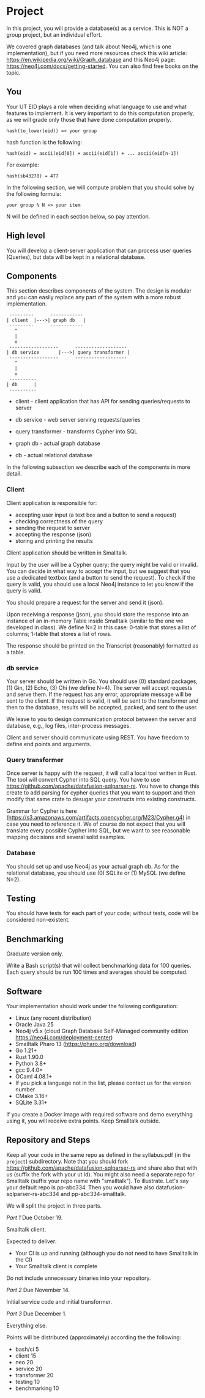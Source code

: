 # Project

In this project, you will provide a database(s) as a service.  This is
NOT a group project, but an individual effort.

We covered graph databases (and talk about Neo4j, which is one
implementation), but if you need more resources check this wiki
article: https://en.wikipedia.org/wiki/Graph_database and this Neo4j
page: https://neo4j.com/docs/getting-started. You can also find free
books on the topic.


## You

Your UT EID plays a role when deciding what language to use and what
features to implement. It is very important to do this computation
properly, as we will grade only those that have done computation
properly.

```
hash(to_lower(eid)) => your group
```

hash function is the following:

```
hash(eid) = ascii(eid[0]) + ascii(eid[1]) + ... ascii(eid[n-1])
```

For example:
```
hash(sb43278) = 477
```

In the following section, we will compute problem that you should
solve by the following formula:

```
your group % N => your item
```

N will be defined in each section below, so pay attention.


## High level

You will develop a client-server application that can process user
queries (Queries), but data will be kept in a relational database.


## Components

This section describes components of the system. The design is modular
and you can easily replace any part of the system with a more robust
implementation.

```
 ---------      ------------
| client  |--->| graph db   |
 ---------      ------------
   ^
   |
   v                                 
 ------------------      -------------------
| db service       |--->| query transformer |
 ------------------      -------------------
   ^
   |
   v
 ----------
| db      |
 ----------
```

* client - client application that has API for sending
  queries/requests to server

* db service - web server serving requests/queries

* query transformer - transforms Cypher into SQL

* graph db - actual graph database

* db - actual relational database

In the following subsection we describe each of the components in more
detail.


### Client

Client application is responsible for:
* accepting user input (a text box and a button to send a request)
* checking correctness of the query
* sending the request to server
* accepting the response (json)
* storing and printing the results

Client application should be written in Smalltalk.

Input by the user will be a Cypher query; the query might be valid or
invalid. You can decide in what way to accept the input, but we
suggest that you use a dedicated textbox (and a button to send the
request).  To check if the query is valid, you should use a local
Neo4j instance to let you know if the query is valid.

You should prepare a request for the server and send it (json).

Upon receiving a response (json), you should store the response into
an instance of an in-memory Table inside Smalltalk (similar to the one
we developed in class). We define N=2 in this case: 0-table that
stores a list of columns; 1-table that stores a list of rows.

The response should be printed on the Transcript (reasonably)
formatted as a table.


### db service

Your server should be written in Go.  You should use (0) standard
packages, (1) Gin, (2) Echo, (3) Chi (we define N=4).  The server will
accept requests and serve them.  If the request has any error,
appropriate message will be sent to the client.  If the request is
valid, it will be sent to the transformer and then to the database,
results will be accepted, packed, and sent to the user.

We leave to you to design communication protocol between the server
and database, e.g., log files, inter-process messages.

Client and server should communicate using REST. You have freedom to
define end points and arguments.


### Query transformer

Once server is happy with the request, it will call a local tool
written in Rust.  The tool will convert Cypher into SQL query.  You
have to use https://github.com/apache/datafusion-sqlparser-rs.  You
have to change this create to add parsing for cypher queries that you
want to support and then modify that same crate to desugar your
constructs into existing constructs.

Grammar for Cypher is here
(https://s3.amazonaws.com/artifacts.opencypher.org/M23/Cypher.g4) in
case you need to reference it.  We of course do not expect that you
will translate every possible Cypher into SQL, but we want to see
reasonable mapping decisions and several solid examples.


### Database

You should set up and use Neo4j as your actual graph db.  As for the
relational database, you should use (0) SQLite or (1) MySQL (we define
N=2).


## Testing

You should have tests for each part of your code; without tests, code
will be considered non-existent.


## Benchmarking

Graduate version only.

Write a Bash script(s) that will collect benchmarking data for 100
queries. Each query should be run 100 times and averages should be
computed.


## Software

Your implementation should work under the following configuration:
* Linux (any recent distribution)
* Oracle Java 25
* Neo4j v5.x (cloud Graph Database Self-Managed community edition https://neo4j.com/deployment-center)
* Smalltalk Pharo 13 (https://pharo.org/download)
* Go 1.21+
* Rust 1.90.0
* Python 3.8+
* gcc 9.4.0+
* OCaml 4.08.1+
* If you pick a language not in the list, please contact us for the version number
* CMake 3.16+
* SQLite 3.31+

If you create a Docker image with required software and demo
everything using it, you will receive extra points.  Keep Smalltalk
outside.


## Repository and Steps

Keep all your code in the same repo as defined in the syllabus.pdf (in
the `project`) subdirectory.  Note that you should fork
https://github.com/apache/datafusion-sqlparser-rs and share also that
with us (suffix the fork with your ut id).  You might also need a
separate repo for Smalltalk (suffix your repo name with "smalltalk").
To illustrate.  Let's say your default repo is pp-abc334.  Then you
would have also datafusion-sqlparser-rs-abc334 and
pp-abc334-smalltalk.

We will split the project in three parts.

*Part 1*
Due October 19.

Smalltalk client.

Expected to deliver:

* Your CI is up and running (although you do not need to have Smalltalk in the CI)
* Your Smalltalk client is complete

Do not include unnecessary binaries into your repository.

*Part 2*
Due November 14.

Initial service code and initial transformer.

*Part 3*
Due December 1.

Everything else.

Points will be distributed (approximately) according the the following:

* bash/ci 5
* client 15
* neo 20
* service 20
* transformer 20
* testing 10
* benchmarking 10
